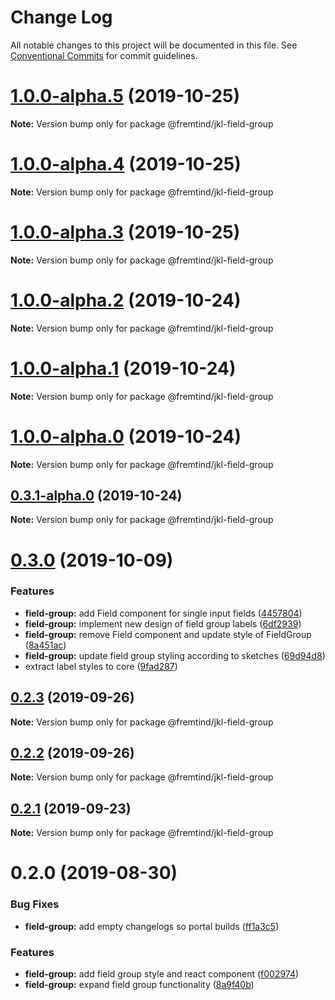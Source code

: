 # Change Log

All notable changes to this project will be documented in this file.
See [Conventional Commits](https://conventionalcommits.org) for commit guidelines.

# [1.0.0-alpha.5](https://github.com/fremtind/jokul/compare/@fremtind/jkl-field-group@1.0.0-alpha.4...@fremtind/jkl-field-group@1.0.0-alpha.5) (2019-10-25)

**Note:** Version bump only for package @fremtind/jkl-field-group





# [1.0.0-alpha.4](https://github.com/fremtind/jokul/compare/@fremtind/jkl-field-group@1.0.0-alpha.3...@fremtind/jkl-field-group@1.0.0-alpha.4) (2019-10-25)

**Note:** Version bump only for package @fremtind/jkl-field-group





# [1.0.0-alpha.3](https://github.com/fremtind/jokul/compare/@fremtind/jkl-field-group@1.0.0-alpha.2...@fremtind/jkl-field-group@1.0.0-alpha.3) (2019-10-25)

**Note:** Version bump only for package @fremtind/jkl-field-group





# [1.0.0-alpha.2](https://github.com/fremtind/jokul/compare/@fremtind/jkl-field-group@1.0.0-alpha.1...@fremtind/jkl-field-group@1.0.0-alpha.2) (2019-10-24)

**Note:** Version bump only for package @fremtind/jkl-field-group





# [1.0.0-alpha.1](https://github.com/fremtind/jokul/compare/@fremtind/jkl-field-group@1.0.0-alpha.0...@fremtind/jkl-field-group@1.0.0-alpha.1) (2019-10-24)

**Note:** Version bump only for package @fremtind/jkl-field-group





# [1.0.0-alpha.0](https://github.com/fremtind/jokul/compare/@fremtind/jkl-field-group@0.3.1-alpha.0...@fremtind/jkl-field-group@1.0.0-alpha.0) (2019-10-24)

**Note:** Version bump only for package @fremtind/jkl-field-group





## [0.3.1-alpha.0](https://github.com/fremtind/jokul/compare/@fremtind/jkl-field-group@0.3.0...@fremtind/jkl-field-group@0.3.1-alpha.0) (2019-10-24)

**Note:** Version bump only for package @fremtind/jkl-field-group





# [0.3.0](https://github.com/fremtind/jokul/compare/@fremtind/jkl-field-group@0.2.3...@fremtind/jkl-field-group@0.3.0) (2019-10-09)


### Features

* **field-group:** add Field component for single input fields ([4457804](https://github.com/fremtind/jokul/commit/4457804))
* **field-group:** implement new design of field group labels ([6df2939](https://github.com/fremtind/jokul/commit/6df2939))
* **field-group:** remove Field component and update style of FieldGroup ([8a451ac](https://github.com/fremtind/jokul/commit/8a451ac))
* **field-group:** update field group styling according to sketches ([69d94d8](https://github.com/fremtind/jokul/commit/69d94d8))
* extract label styles to core ([9fad287](https://github.com/fremtind/jokul/commit/9fad287))





## [0.2.3](https://github.com/fremtind/jokul/compare/@fremtind/jkl-field-group@0.2.2...@fremtind/jkl-field-group@0.2.3) (2019-09-26)

**Note:** Version bump only for package @fremtind/jkl-field-group





## [0.2.2](https://github.com/fremtind/jokul/compare/@fremtind/jkl-field-group@0.2.1...@fremtind/jkl-field-group@0.2.2) (2019-09-26)

**Note:** Version bump only for package @fremtind/jkl-field-group





## [0.2.1](https://github.com/fremtind/jokul/compare/@fremtind/jkl-field-group@0.2.0...@fremtind/jkl-field-group@0.2.1) (2019-09-23)

**Note:** Version bump only for package @fremtind/jkl-field-group





# 0.2.0 (2019-08-30)


### Bug Fixes

* **field-group:** add empty changelogs so portal builds ([ff1a3c5](https://github.com/fremtind/jokul/commit/ff1a3c5))


### Features

* **field-group:** add field group style and react component ([f002974](https://github.com/fremtind/jokul/commit/f002974))
* **field-group:** expand field group functionality ([8a9f40b](https://github.com/fremtind/jokul/commit/8a9f40b))
